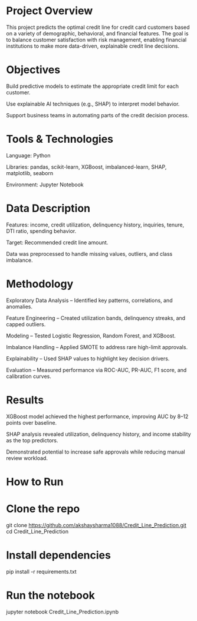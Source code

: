 # Project Overview

This project predicts the optimal credit line for credit card customers based on a variety of demographic, behavioral, and financial features. The goal is to balance customer satisfaction with risk management, enabling financial institutions to make more data-driven, explainable credit line decisions.

# Objectives

Build predictive models to estimate the appropriate credit limit for each customer.

Use explainable AI techniques (e.g., SHAP) to interpret model behavior.

Support business teams in automating parts of the credit decision process.

# Tools & Technologies

Language: Python

Libraries: pandas, scikit-learn, XGBoost, imbalanced-learn, SHAP, matplotlib, seaborn

Environment: Jupyter Notebook

# Data Description

Features: income, credit utilization, delinquency history, inquiries, tenure, DTI ratio, spending behavior.

Target: Recommended credit line amount.

Data was preprocessed to handle missing values, outliers, and class imbalance.

# Methodology

Exploratory Data Analysis – Identified key patterns, correlations, and anomalies.

Feature Engineering – Created utilization bands, delinquency streaks, and capped outliers.

Modeling – Tested Logistic Regression, Random Forest, and XGBoost.

Imbalance Handling – Applied SMOTE to address rare high-limit approvals.

Explainability – Used SHAP values to highlight key decision drivers.

Evaluation – Measured performance via ROC-AUC, PR-AUC, F1 score, and calibration curves.

# Results

XGBoost model achieved the highest performance, improving AUC by 8–12 points over baseline.

SHAP analysis revealed utilization, delinquency history, and income stability as the top predictors.

Demonstrated potential to increase safe approvals while reducing manual review workload.

# How to Run
# Clone the repo
git clone https://github.com/akshaysharma1088/Credit_Line_Prediction.git
cd Credit_Line_Prediction

# Install dependencies
pip install -r requirements.txt

# Run the notebook
jupyter notebook Credit_Line_Prediction.ipynb
